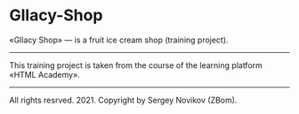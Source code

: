 # Gllacy-Shop
«Gllacy Shop» — is a fruit ice cream shop (training project).
--- ---

This training project is taken from the course of the learning platform «HTML Academy».
___

All rights resrved. 2021. Copyright by Sergey Novikov (ZBom).
